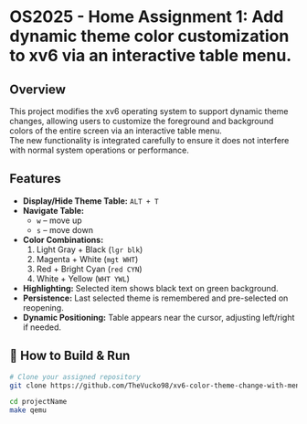 # OS2025 - Home Assignment 1: Add dynamic theme color customization to xv6 via an interactive table menu.

## Overview
This project modifies the xv6 operating system to support dynamic theme changes, allowing users to customize the foreground and background colors of the entire screen via an interactive table menu.  
The new functionality is integrated carefully to ensure it does not interfere with normal system operations or performance.

## Features
- **Display/Hide Theme Table:** `ALT + T`  
- **Navigate Table:** 
  - `w` – move up  
  - `s` – move down  
- **Color Combinations:**  
  1. Light Gray + Black (`lgr blk`)  
  2. Magenta + White (`mgt WHT`)  
  3. Red + Bright Cyan (`red CYN`)  
  4. White + Yellow (`WHT YWL`)  
- **Highlighting:** Selected item shows black text on green background.  
- **Persistence:** Last selected theme is remembered and pre-selected on reopening.  
- **Dynamic Positioning:** Table appears near the cursor, adjusting left/right if needed.

## 🚀 How to Build & Run

```bash
# Clone your assigned repository
git clone https://github.com/TheVucko98/xv6-color-theme-change-with-menu.git

cd projectName
make qemu

